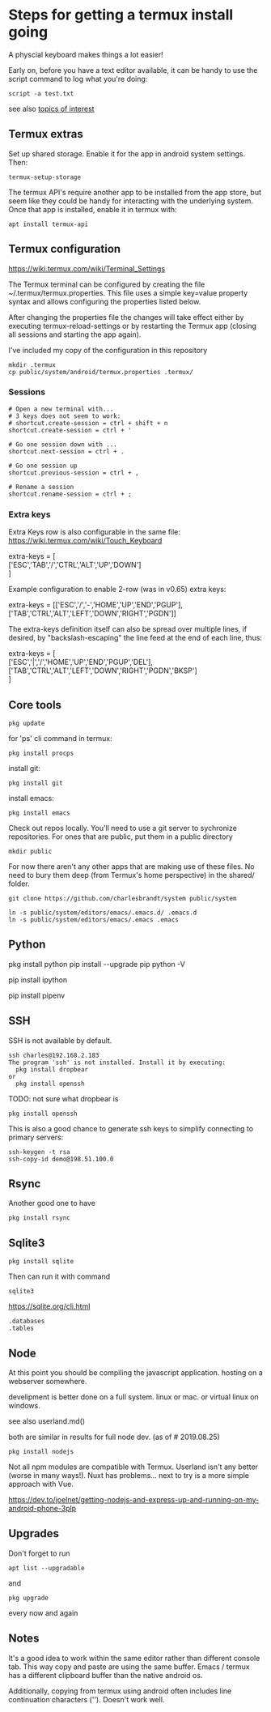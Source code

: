 # Steps for getting a termux install going

A physcial keyboard makes things a lot easier!

Early on, before you have a text editor available, it can be handy to use the script command to log what you're doing:

    script -a test.txt

see also [topics of interest](topics_of_interest.txt)


## Termux extras

Set up shared storage. Enable it for the app in android system settings. Then:
    
    termux-setup-storage

The termux API's require another app to be installed from the app store, but seem like they could be handy for interacting with the underlying system. Once that app is installed, enable it in termux with:

    apt install termux-api


## Termux configuration

https://wiki.termux.com/wiki/Terminal_Settings

The Termux terminal can be configured by creating the file ~/.termux/termux.properties. This file uses a simple key=value property syntax and allows configuring the properties listed below.

After changing the properties file the changes will take effect either by executing termux-reload-settings or by restarting the Termux app (closing all sessions and starting the app again). 

I've included my copy of the configuration in this repository 

    mkdir .termux
    cp public/system/android/termux.properties .termux/
    

### Sessions

```
# Open a new terminal with...
# 3 keys does not seem to work:
# shortcut.create-session = ctrl + shift + n
shortcut.create-session = ctrl + '

# Go one session down with ...
shortcut.next-session = ctrl + .

# Go one session up 
shortcut.previous-session = ctrl + ,

# Rename a session
shortcut.rename-session = ctrl + ;
```

### Extra keys

Extra Keys row is also configurable in the same file:
https://wiki.termux.com/wiki/Touch_Keyboard

extra-keys = [ \
 ['ESC','TAB','/','CTRL','ALT','UP','DOWN'] \
]

Example configuration to enable 2-row (was in v0.65) extra keys:

extra-keys = [['ESC','/','-','HOME','UP','END','PGUP'],['TAB','CTRL','ALT','LEFT','DOWN','RIGHT','PGDN']]

The extra-keys definition itself can also be spread over multiple lines, if desired, by "backslash-escaping" the line feed at the end of each line, thus:

extra-keys = [ \
 ['ESC','|','/','HOME','UP','END','PGUP','DEL'], \
 ['TAB','CTRL','ALT','LEFT','DOWN','RIGHT','PGDN','BKSP'] \
]


## Core tools

    pkg update

for 'ps' cli command in termux:

    pkg install procps

install git:

    pkg install git

install emacs:

    pkg install emacs
    
Check out repos locally. You'll need to use a git server to sychronize repositories. For ones that are public, put them in a public directory

    mkdir public

For now there aren't any other apps that are making use of these files. No need to bury them deep (from Termux's home perspective) in the shared/ folder.

    git clone https://github.com/charlesbrandt/system public/system

    ln -s public/system/editors/emacs/.emacs.d/ .emacs.d
    ln -s public/system/editors/emacs/.emacs .emacs


## Python

pkg install python
pip install --upgrade pip
python -V

pip install ipython

pip install pipenv


## SSH

SSH is not available by default. 

    ssh charles@192.168.2.183
    The program 'ssh' is not installed. Install it by executing:
      pkg install dropbear
    or
      pkg install openssh
     
TODO: not sure what dropbear is

    pkg install openssh
    
This is also a good chance to generate ssh keys to simplify connecting to primary servers:

    ssh-keygen -t rsa
    ssh-copy-id demo@198.51.100.0

## Rsync

Another good one to have

    pkg install rsync

## Sqlite3

    pkg install sqlite
    
Then can run it with command

    sqlite3
    
https://sqlite.org/cli.html

    .databases
    .tables


## Node

At this point you should be compiling the javascript application. hosting on a webserver somewhere.

develipment is better done on a full system. linux or mac. or virtual linux on windows.

see also userland.md()

both are similar in results for full node dev. (as of # 2019.08.25)


    pkg install nodejs

Not all npm modules are compatible with Termux. Userland isn't any better (worse in many ways!). Nuxt has problems... next to try is a more simple approach with Vue.

https://dev.to/joelnet/getting-nodejs-and-express-up-and-running-on-my-android-phone-3plp    


## Upgrades

Don't forget to run 

    apt list --upgradable
    
and
  
    pkg upgrade
    
every now and again

## Notes

It's a good idea to work within the same editor rather than different console tab. This way copy and paste are using the same buffer. Emacs / termux has a different clipboard buffer than the native android os.

Additionally, copying from termux using android often includes line continuation characters ('\'). Doesn't work well.

